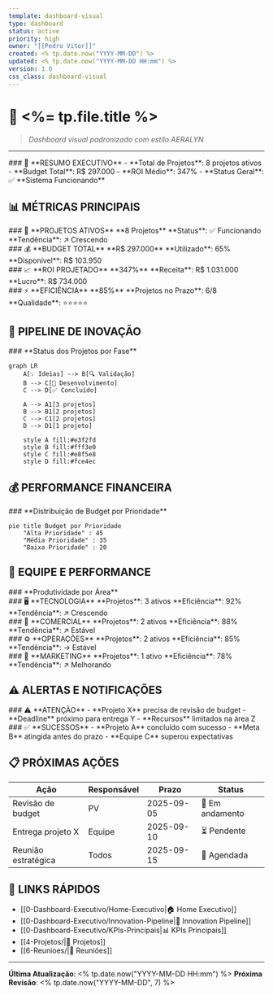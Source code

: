 ```yaml
---
template: dashboard-visual
type: dashboard
status: active
priority: high
owner: "[[Pedro Vitor]]"
created: <% tp.date.now("YYYY-MM-DD") %>
updated: <% tp.date.now("YYYY-MM-DD HH:mm") %>
version: 1.0
css_class: dashboard-visual
---
```


# 🏢 **<%= tp.file.title %>**

> *Dashboard visual padronizado com estilo AERALYN*

---

<div class="dashboard-header">
### 🎯 **RESUMO EXECUTIVO**
- **Total de Projetos**: 8 projetos ativos
- **Budget Total**: R$ 297.000
- **ROI Médio**: 347%
- **Status Geral**: ✅ **Sistema Funcionando**
</div>

## 📊 **MÉTRICAS PRINCIPAIS**

<div class="metric-grid">

<div class="metric-card metric-card-success">
### 🚀 **PROJETOS ATIVOS**
**8 Projetos**
**Status**: ✅ Funcionando
**Tendência**: ↗️ Crescendo
</div>

<div class="metric-card metric-card-warning">
### 💰 **BUDGET TOTAL**
**R$ 297.000**
**Utilizado**: 65%
**Disponível**: R$ 103.950
</div>

<div class="metric-card metric-card-info">
### 📈 **ROI PROJETADO**
**347%**
**Receita**: R$ 1.031.000
**Lucro**: R$ 734.000
</div>

<div class="metric-card metric-card-danger">
### ⚡ **EFICIÊNCIA**
**85%**
**Projetos no Prazo**: 6/8
**Qualidade**: ⭐⭐⭐⭐⭐
</div>

</div>

## 🚀 **PIPELINE DE INOVAÇÃO**

<div class="section-header">
### **Status dos Projetos por Fase**
</div>

```mermaid
graph LR
    A[💡 Ideias] --> B[🔍 Validação]
    B --> C[🚀 Desenvolvimento]
    C --> D[✅ Concluído]
    
    A --> A1[3 projetos]
    B --> B1[2 projetos]
    C --> C1[2 projetos]
    D --> D1[1 projeto]
    
    style A fill:#e3f2fd
    style B fill:#fff3e0
    style C fill:#e8f5e8
    style D fill:#fce4ec
```

## 💰 **PERFORMANCE FINANCEIRA**

<div class="section-header">
### **Distribuição de Budget por Prioridade**
</div>

```mermaid
pie title Budget por Prioridade
    "Alta Prioridade" : 45
    "Média Prioridade" : 35
    "Baixa Prioridade" : 20
```

## 👥 **EQUIPE E PERFORMANCE**

<div class="section-header">
### **Produtividade por Área**
</div>

<div class="area-grid">

<div class="area-card area-card-tech">
### 🖥️ **TECNOLOGIA**
**Projetos**: 3 ativos
**Eficiência**: 92%
**Tendência**: ↗️ Crescendo
</div>

<div class="area-card area-card-commercial">
### 💼 **COMERCIAL**
**Projetos**: 2 ativos
**Eficiência**: 88%
**Tendência**: ↗️ Estável
</div>

<div class="area-card area-card-operations">
### ⚙️ **OPERAÇÕES**
**Projetos**: 2 ativos
**Eficiência**: 85%
**Tendência**: → Estável
</div>

<div class="area-card area-card-marketing">
### 📢 **MARKETING**
**Projetos**: 1 ativo
**Eficiência**: 78%
**Tendência**: ↗️ Melhorando
</div>

</div>

## ⚠️ **ALERTAS E NOTIFICAÇÕES**

<div class="callout-warning">
### ⚠️ **ATENÇÃO**
- **Projeto X** precisa de revisão de budget
- **Deadline** próximo para entrega Y
- **Recursos** limitados na área Z
</div>

<div class="callout-success">
### ✅ **SUCESSOS**
- **Projeto A** concluído com sucesso
- **Meta B** atingida antes do prazo
- **Equipe C** superou expectativas
</div>

## 📋 **PRÓXIMAS AÇÕES**

| Ação | Responsável | Prazo | Status |
|------|-------------|-------|--------|
| Revisão de budget | PV | 2025-09-05 | 🔄 Em andamento |
| Entrega projeto X | Equipe | 2025-09-10 | ⏳ Pendente |
| Reunião estratégica | Todos | 2025-09-15 | 📅 Agendada |

## 🔗 **LINKS RÁPIDOS**

- [[0-Dashboard-Executivo/Home-Executivo|🏠 Home Executivo]]
- [[0-Dashboard-Executivo/Innovation-Pipeline|🚀 Innovation Pipeline]]
- [[0-Dashboard-Executivo/KPIs-Principais|📊 KPIs Principais]]
- [[4-Projetos/|📁 Projetos]]
- [[6-Reunioes/|🤝 Reuniões]]

---

**Última Atualização**: <% tp.date.now("YYYY-MM-DD HH:mm") %>
**Próxima Revisão**: <% tp.date.now("YYYY-MM-DD", 7) %>
